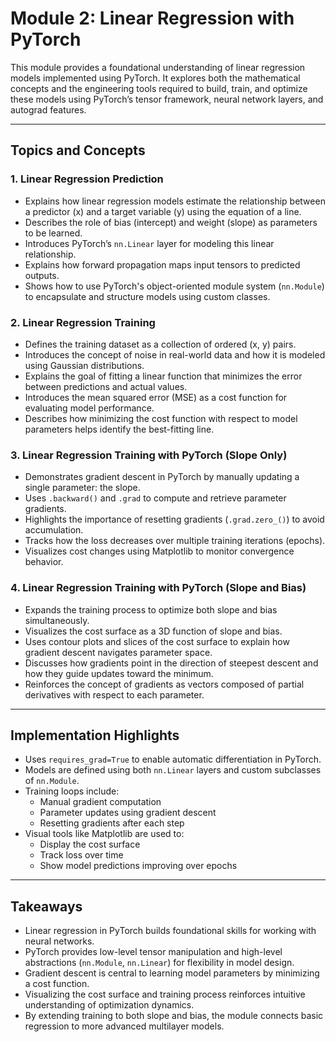 # Module 2: Linear Regression with PyTorch

This module provides a foundational understanding of linear regression models implemented using PyTorch. It explores both the mathematical concepts and the engineering tools required to build, train, and optimize these models using PyTorch’s tensor framework, neural network layers, and autograd features.

---

## Topics and Concepts

### 1. Linear Regression Prediction

- Explains how linear regression models estimate the relationship between a predictor (x) and a target variable (y) using the equation of a line.
- Describes the role of bias (intercept) and weight (slope) as parameters to be learned.
- Introduces PyTorch’s `nn.Linear` layer for modeling this linear relationship.
- Explains how forward propagation maps input tensors to predicted outputs.
- Shows how to use PyTorch's object-oriented module system (`nn.Module`) to encapsulate and structure models using custom classes.

### 2. Linear Regression Training

- Defines the training dataset as a collection of ordered (x, y) pairs.
- Introduces the concept of noise in real-world data and how it is modeled using Gaussian distributions.
- Explains the goal of fitting a linear function that minimizes the error between predictions and actual values.
- Introduces the mean squared error (MSE) as a cost function for evaluating model performance.
- Describes how minimizing the cost function with respect to model parameters helps identify the best-fitting line.

### 3. Linear Regression Training with PyTorch (Slope Only)

- Demonstrates gradient descent in PyTorch by manually updating a single parameter: the slope.
- Uses `.backward()` and `.grad` to compute and retrieve parameter gradients.
- Highlights the importance of resetting gradients (`.grad.zero_()`) to avoid accumulation.
- Tracks how the loss decreases over multiple training iterations (epochs).
- Visualizes cost changes using Matplotlib to monitor convergence behavior.

### 4. Linear Regression Training with PyTorch (Slope and Bias)

- Expands the training process to optimize both slope and bias simultaneously.
- Visualizes the cost surface as a 3D function of slope and bias.
- Uses contour plots and slices of the cost surface to explain how gradient descent navigates parameter space.
- Discusses how gradients point in the direction of steepest descent and how they guide updates toward the minimum.
- Reinforces the concept of gradients as vectors composed of partial derivatives with respect to each parameter.

---

## Implementation Highlights

- Uses `requires_grad=True` to enable automatic differentiation in PyTorch.
- Models are defined using both `nn.Linear` layers and custom subclasses of `nn.Module`.
- Training loops include:
  - Manual gradient computation
  - Parameter updates using gradient descent
  - Resetting gradients after each step
- Visual tools like Matplotlib are used to:
  - Display the cost surface
  - Track loss over time
  - Show model predictions improving over epochs

---

## Takeaways

- Linear regression in PyTorch builds foundational skills for working with neural networks.
- PyTorch provides low-level tensor manipulation and high-level abstractions (`nn.Module`, `nn.Linear`) for flexibility in model design.
- Gradient descent is central to learning model parameters by minimizing a cost function.
- Visualizing the cost surface and training process reinforces intuitive understanding of optimization dynamics.
- By extending training to both slope and bias, the module connects basic regression to more advanced multilayer models.
